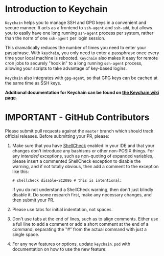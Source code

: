 
Introduction to Keychain
========================

`Keychain` helps you to manage SSH and GPG keys in a convenient and secure
manner. It acts as a frontend to `ssh-agent` and `ssh-add`, but allows you
to easily have one long running `ssh-agent` process per system, rather than
the norm of one `ssh-agent` per login session. 

This dramatically reduces the number of times you need to enter your
passphrase. With `keychain`, you only need to enter a passphrase once every
time your local machine is rebooted. `Keychain` also makes it easy for remote
cron jobs to securely "hook in" to a long running `ssh-agent` process,
allowing your scripts to take advantage of key-based logins.

`Keychain` also integrates with `gpg-agent`, so that GPG keys can be cached
at the same time as SSH keys.

**Additional documentation for Keychain can be found on [the Keychain
wiki page](http://www.funtoo.org/Funtoo:Keychain).**


IMPORTANT - GitHub Contributors
===============================

Please submit pull requests against the `master` branch which should track official
releases. Before submitting your PR, please:

1. Make sure that you have [ShellCheck](https://shellcheck.net) enabled in your
   IDE and that your changes don't introduce any bashisms or other non-POSIX things.
   For any *intended* exceptions, such as non-quoting of expanded variables, please
   insert a commented ShellCheck exception to disable the warning, and if not totally
   obvious, then add a comment to the exception like this:

       # shellcheck disable=SC2086 # this is intentional:

   If you do not understand a ShellCheck warning, then don't just blindly disable it.
   Do some research first, make any necessary changes, and then submit your PR.
2. Please use tabs for initial indentation, not spaces.
3. Don't use tabs at the end of lines, such as to align comments. Either use a full
   line to add a comment or add a short comment at the end of a command, separating
   the "#" from the actual command with just a single space.
4. For any new features or options, update `keychain.pod` with documentation on how
   to use the new feature.
